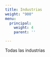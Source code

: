 ```yaml
---
title: Industrias
weight: "900"
menu:
  principal:
    weight: 4
    parent: ''

---
```

Todas las industrias
